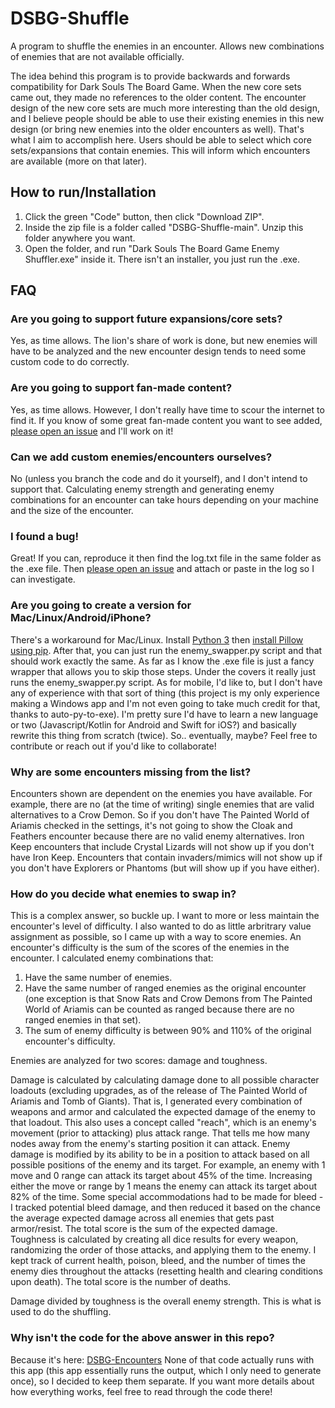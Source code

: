 # DSBG-Shuffle
A program to shuffle the enemies in an encounter.  Allows new combinations of enemies that are not available officially.

The idea behind this program is to provide backwards and forwards compatibility for Dark Souls The Board Game.  When the new core sets came out, they made no references to the older content. The encounter design of the new core sets are much more interesting than the old design, and I believe people should be able to use their existing enemies in this new design (or bring new enemies into the older encounters as well).  That's what I aim to accomplish here.  Users should be able to select which core sets/expansions that contain enemies.  This will inform which encounters are available (more on that later).



## How to run/Installation
1. Click the green "Code" button, then click "Download ZIP".
2. Inside the zip file is a folder called "DSBG-Shuffle-main".  Unzip this folder anywhere you want.
3. Open the folder, and run "Dark Souls The Board Game Enemy Shuffler.exe" inside it.  There isn't an installer, you just run the .exe.


## FAQ
### Are you going to support future expansions/core sets?

Yes, as time allows.  The lion's share of work is done, but new enemies will have to be analyzed and the new encounter design tends to need some custom code to do correctly.

### Are you going to support fan-made content?

Yes, as time allows.  However, I don't really have time to scour the internet to find it.  If you know of some great fan-made content you want to see added, [please open an issue](https://github.com/DanDuhon/DSBG-Shuffle/issues) and I'll work on it!

### Can we add custom enemies/encounters ourselves?

No (unless you branch the code and do it yourself), and I don't intend to support that.  Calculating enemy strength and generating enemy combinations for an encounter can take hours depending on your machine and the size of the encounter.

### I found a bug!

Great!  If you can, reproduce it then find the log.txt file in the same folder as the .exe file.  Then [please open an issue](https://github.com/DanDuhon/DSBG-Shuffle/issues) and attach or paste in the log so I can investigate.

### Are you going to create a version for Mac/Linux/Android/iPhone?

There's a workaround for Mac/Linux.  Install [Python 3](https://www.python.org/downloads/) then [install Pillow using pip](https://pillow.readthedocs.io/en/stable/installation.html#basic-installation).  After that, you can just run the enemy_swapper.py script and that should work exactly the same.  As far as I know the .exe file is just a fancy wrapper that allows you to skip those steps.  Under the covers it really just runs the enemy_swapper.py script.
As for mobile, I'd like to, but I don't have any of experience with that sort of thing (this project is my only experience making a Windows app and I'm not even going to take much credit for that, thanks to auto-py-to-exe).  I'm pretty sure I'd have to learn a new language or two (Javascript/Kotlin for Android and Swift for iOS?) and basically rewrite this thing from scratch (twice).  So.. eventually, maybe?  Feel free to contribute or reach out if you'd like to collaborate!

### Why are some encounters missing from the list?

Encounters shown are dependent on the enemies you have available.  For example, there are no (at the time of writing) single enemies that are valid alternatives to a Crow Demon.  So if you don't have The Painted World of Ariamis checked in the settings, it's not going to show the Cloak and Feathers encounter because there are no valid enemy alternatives.  Iron Keep encounters that include Crystal Lizards will not show up if you don't have Iron Keep.  Encounters that contain invaders/mimics will not show up if you don't have Explorers or Phantoms (but will show up if you have either).

### How do you decide what enemies to swap in?

This is a complex answer, so buckle up.  I want to more or less maintain the encounter's level of difficulty.  I also wanted to do as little arbritrary value assignment as possible, so I came up with a way to score enemies.  An encounter's difficulty is the sum of the scores of the enemies in the encounter.  I calculated enemy combinations that:
  1. Have the same number of enemies.
  2. Have the same number of ranged enemies as the original encounter (one exception is that Snow Rats and Crow Demons from The Painted World of Ariamis can be counted as ranged because there are no ranged enemies in that set).
  3. The sum of enemy difficulty is between 90% and 110% of the original encounter's difficulty.

Enemies are analyzed for two scores: damage and toughness.

Damage is calculated by calculating damage done to all possible character loadouts (excluding upgrades, as of the release of The Painted World of Ariamis and Tomb of Giants).  That is, I generated every combination of weapons and armor and calculated the expected damage of the enemy to that loadout.  This also uses a concept called "reach", which is an enemy's movement (prior to attacking) plus attack range.  That tells me how many nodes away from the enemy's starting position it can attack.  Enemy damage is modified by its ability to be in a position to attack based on all possible positions of the enemy and its target.  For example, an enemy with 1 move and 0 range can attack its target about 45% of the time.  Increasing either the move or range by 1 means the enemy can attack its target about 82% of the time.  Some special accommodations had to be made for bleed - I tracked potential bleed damage, and then reduced it based on the chance the average expected damage across all enemies that gets past armor/resist.  The total score is the sum of the expected damage.
Toughness is calculated by creating all dice results for every weapon, randomizing the order of those attacks, and applying them to the enemy.  I kept track of current health, poison, bleed, and the number of times the enemy dies throughout the attacks (resetting health and clearing conditions upon death).  The total score is the number of deaths.

Damage divided by toughness is the overall enemy strength.  This is what is used to do the shuffling.

### Why isn't the code for the above answer in this repo?

Because it's here: [DSBG-Encounters](https://github.com/DanDuhon/DSBG-Encounters)
None of that code actually runs with this app (this app essentially runs the output, which I only need to generate once), so I decided to keep them separate.
If you want more details about how everything works, feel free to read through the code there!
